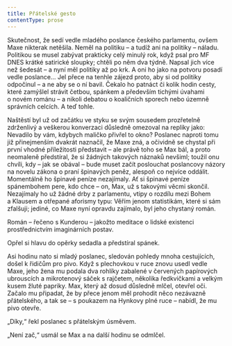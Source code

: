 ```yaml
---
title: Přátelské gesto
contentType: prose
---
```


Skutečnost, že sedí vedle mladého poslance českého parlamentu, ovšem Maxe nikterak netěšila. Neměl na politiku – a tudíž ani na politiky – náladu. Politikou se musel zabývat prakticky celý minulý rok, když psal pro MF DNES krátké satirické sloupky; chtěli po něm dva týdně. Napsal jich více než šedesát – a nyní měl politiky až po krk. A oni ho jako na potvoru posadí vedle poslance… Jel přece na tenhle zájezd proto, aby si od politiky odpočinul – a ne aby se o ní bavil. Čekalo ho patnáct či kolik hodin cesty, které zamýšlel strávit četbou, spánkem a především tichými úvahami o novém románu – a nikoli debatou o koaličních sporech nebo územně správních celcích. A teď tohle.

  

Naštěstí byl už od začátku ve styku se svým sousedem prozřetelně zdrženlivý a veškerou konverzaci důsledně omezoval na repliky jako: Nevadilo by vám, kdybych maličko přivřel to okno? Poslanec naproti tomu již přinejmenším dvakrát naznačil, že Maxe zná, a očividně se chystal při první vhodné příležitosti představit – ale právě toho se Max bál, a proto neomaleně předstíral, že si žádných takových náznaků nevšiml; toužil onu chvíli, kdy – jak se obával – bude muset začít poslouchat poslancovy názory na novelu zákona o praní špinavých peněz, alespoň co nejvíce oddálit. Momentálně ho špinavé peníze nezajímaly. Ať si špinavé peníze spánembohem pere, kdo chce – on, Max, už s takovými věcmi skončil. Nezajímaly ho už žádné drby z parlamentu, vtipy o rozdílu mezi Bohem a Klausem a otřepané aforismy typu: Věřím jenom statistikám, které si sám zfalšuji; jediné, co Maxe nyní opravdu zajímalo, byl jeho chystaný román.

Román – řečeno s Kunderou – jakožto meditace o lidské existenci prostřednictvím imaginárních postav.

Opřel si hlavu do opěrky sedadla a předstíral spánek.

Asi hodinu nato si mladý poslanec, sledován pohledy mnoha cestujících, došel k řidičům pro pivo. Když s plechovkou v ruce znovu usedl vedle Maxe, jeho žena mu podala dva rohlíky zabalené v červených papírových ubrouscích a mikrotenový sáček s rajčetem, několika ředkvičkami a velkým kusem žluté papriky. Max, který až dosud důsledně mlčel, otevřel oči. Začalo mu připadat, že by přece jenom měl prohodit něco nezávazně přátelského, a tak se – s poukazem na Hynkovy plné ruce – nabídl, že mu pivo otevře.

„Díky,“ řekl poslanec s přátelským úsměvem.

„Není zač,“ usmál se Max a na další hodinu se odmlčel.

